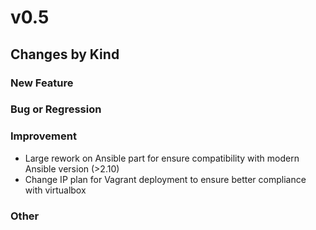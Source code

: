 # v0.5

## Changes by Kind

### New Feature

### Bug or Regression

### Improvement

- Large rework on Ansible part for ensure compatibility with modern Ansible version (>2.10) 
- Change IP plan for Vagrant deployment to ensure better compliance with virtualbox

### Other
